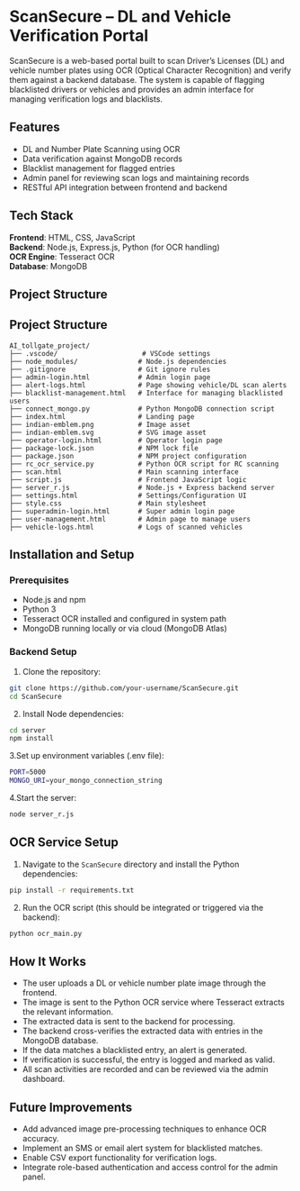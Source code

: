 # ScanSecure – DL and Vehicle Verification Portal

ScanSecure is a web-based portal built to scan Driver’s Licenses (DL) and vehicle number plates using OCR (Optical Character Recognition) and verify them against a backend database. The system is capable of flagging blacklisted drivers or vehicles and provides an admin interface for managing verification logs and blacklists.

## Features

- DL and Number Plate Scanning using OCR
- Data verification against MongoDB records
- Blacklist management for flagged entries
- Admin panel for reviewing scan logs and maintaining records
- RESTful API integration between frontend and backend

## Tech Stack

**Frontend**: HTML, CSS, JavaScript  
**Backend**: Node.js, Express.js, Python (for OCR handling)  
**OCR Engine**: Tesseract OCR  
**Database**: MongoDB

## Project Structure

## Project Structure

```text
AI_tollgate_project/
├── .vscode/                     # VSCode settings
├── node_modules/               # Node.js dependencies
├── .gitignore                  # Git ignore rules
├── admin-login.html            # Admin login page
├── alert-logs.html             # Page showing vehicle/DL scan alerts
├── blacklist-management.html   # Interface for managing blacklisted users
├── connect_mongo.py            # Python MongoDB connection script
├── index.html                  # Landing page
├── indian-emblem.png           # Image asset
├── indian-emblem.svg           # SVG image asset
├── operator-login.html         # Operator login page
├── package-lock.json           # NPM lock file
├── package.json                # NPM project configuration
├── rc_ocr_service.py           # Python OCR script for RC scanning
├── scan.html                   # Main scanning interface
├── script.js                   # Frontend JavaScript logic
├── server_r.js                 # Node.js + Express backend server
├── settings.html               # Settings/Configuration UI
├── style.css                   # Main stylesheet
├── superadmin-login.html       # Super admin login page
├── user-management.html        # Admin page to manage users
├── vehicle-logs.html           # Logs of scanned vehicles
```


## Installation and Setup

### Prerequisites

- Node.js and npm
- Python 3
- Tesseract OCR installed and configured in system path
- MongoDB running locally or via cloud (MongoDB Atlas)

### Backend Setup

1. Clone the repository:

```bash
git clone https://github.com/your-username/ScanSecure.git
cd ScanSecure
```

2. Install Node dependencies:

```bash
cd server
npm install
```

3.Set up environment variables (.env file):

```bash
PORT=5000
MONGO_URI=your_mongo_connection_string
```

4.Start the server:

```bash
node server_r.js
```

## OCR Service Setup

1. Navigate to the `ScanSecure` directory and install the Python dependencies:

```bash
pip install -r requirements.txt
```

2. Run the OCR script (this should be integrated or triggered via the backend):

```bash
python ocr_main.py
```

## How It Works

- The user uploads a DL or vehicle number plate image through the frontend.
- The image is sent to the Python OCR service where Tesseract extracts the relevant information.
- The extracted data is sent to the backend for processing.
- The backend cross-verifies the extracted data with entries in the MongoDB database.
- If the data matches a blacklisted entry, an alert is generated.
- If verification is successful, the entry is logged and marked as valid.
- All scan activities are recorded and can be reviewed via the admin dashboard.


## Future Improvements

- Add advanced image pre-processing techniques to enhance OCR accuracy.
- Implement an SMS or email alert system for blacklisted matches.
- Enable CSV export functionality for verification logs.
- Integrate role-based authentication and access control for the admin panel.

